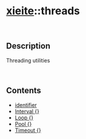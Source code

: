 # [xieite](./xieite.md)\:\:threads

&nbsp;

## Description
Threading utilities

&nbsp;

## Contents
- [identifier](./namespaces/threads/identifier.md)
- [Interval \{\}](./namespaces/threads/interval.md)
- [Loop \{\}](./namespaces/threads/loop.md)
- [Pool \{\}](./namespaces/threads/pool.md)
- [Timeout \{\}](./namespaces/threads/timeout.md)
